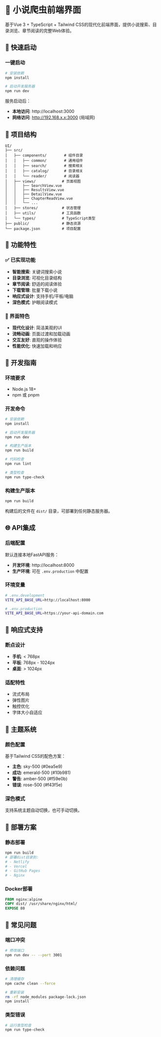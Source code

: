 # 🎨 小说爬虫前端界面

基于Vue 3 + TypeScript + Tailwind CSS的现代化前端界面，提供小说搜索、目录浏览、章节阅读的完整Web体验。

## 🚀 快速启动

### 一键启动
```bash
# 安装依赖
npm install

# 启动开发服务器
npm run dev
```

服务启动后：
- **本地访问**: http://localhost:3000
- **网络访问**: http://192.168.x.x:3000 (局域网)

## 📁 项目结构

```
UI/
├── src/
│   ├── components/        # 组件目录
│   │   ├── common/        # 通用组件
│   │   ├── search/        # 搜索相关
│   │   ├── catalog/       # 目录相关
│   │   └── reader/        # 阅读器
│   ├── views/            # 页面视图
│   │   ├── SearchView.vue
│   │   ├── ResultsView.vue
│   │   ├── DetailView.vue
│   │   ├── ChapterReadView.vue
│   │   └── ...
│   ├── stores/           # 状态管理
│   ├── utils/            # 工具函数
│   └── types/            # TypeScript类型
├── public/               # 静态资源
└── package.json          # 项目配置
```

## 🎯 功能特性

### ✅ 已实现功能
- **智能搜索**: 关键词搜索小说
- **目录浏览**: 可视化目录结构
- **章节阅读**: 舒适的阅读体验
- **下载管理**: 批量下载小说
- **响应式设计**: 支持手机/平板/电脑
- **深色模式**: 护眼阅读模式

### 🎨 界面特色
- **现代化设计**: 简洁美观的UI
- **流畅动画**: 页面过渡和加载动画
- **交互友好**: 直观的操作体验
- **性能优化**: 快速加载和响应

## 🔧 开发指南

### 环境要求
- Node.js 18+
- npm 或 pnpm

### 开发命令
```bash
# 安装依赖
npm install

# 启动开发服务器
npm run dev

# 构建生产版本
npm run build

# 代码检查
npm run lint

# 类型检查
npm run type-check
```

### 构建生产版本
```bash
npm run build
```

构建后的文件在 `dist/` 目录，可部署到任何静态服务器。

## 🌐 API集成

### 后端配置
默认连接本地FastAPI服务：
- **开发环境**: http://localhost:8000
- **生产环境**: 可在 `.env.production` 中配置

### 环境变量
```bash
# .env.development
VITE_API_BASE_URL=http://localhost:8000

# .env.production
VITE_API_BASE_URL=https://your-api-domain.com
```

## 📱 响应式支持

### 断点设计
- **手机**: < 768px
- **平板**: 768px - 1024px
- **桌面**: > 1024px

### 适配特性
- 流式布局
- 弹性图片
- 触控优化
- 字体大小自适应

## 🎨 主题系统

### 颜色配置
基于Tailwind CSS的配色方案：
- **主色**: sky-500 (#0ea5e9)
- **成功**: emerald-500 (#10b981)
- **警告**: amber-500 (#f59e0b)
- **错误**: rose-500 (#f43f5e)

### 深色模式
支持系统主题自动切换，也可手动切换。

## 🚀 部署方案

### 静态部署
```bash
npm run build
# 部署dist目录到:
# - Netlify
# - Vercel
# - GitHub Pages
# - Nginx
```

### Docker部署
```dockerfile
FROM nginx:alpine
COPY dist/ /usr/share/nginx/html/
EXPOSE 80
```

## 🐛 常见问题

### 端口冲突
```bash
# 修改端口
npm run dev -- --port 3001
```

### 依赖问题
```bash
# 清理缓存
npm cache clean --force

# 重新安装
rm -rf node_modules package-lock.json
npm install
```

### 类型错误
```bash
# 运行类型检查
npm run type-check
```
